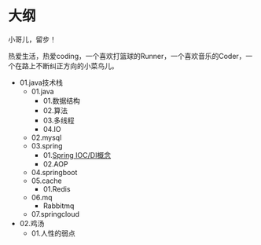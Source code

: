 # 大纲

小哥儿，留步！

​		热爱生活，热爱coding，一个喜欢打篮球的Runner，一个喜欢音乐的Coder，一个在路上不断纠正方向的小菜鸟儿。

* 01.java技术栈
  * 01.java
    * 01.数据结构
    * 02.算法
    * 03.多线程
    * 04.IO
  * 02.mysql
  * 03.spring
    * 01.[Spring IOC/DI概念](https://github.com/xiaoger-liubu/summary/blob/master/01.java%E6%8A%80%E6%9C%AF%E6%A0%88/03.spring/01.Spring%20IOCDI%E6%A6%82%E5%BF%B5.md)
    * 02.AOP
  * 04.springboot
  * 05.cache
    * 01.Redis
  * 06.mq
    * Rabbitmq
  * 07.springcloud
* 02.鸡汤
  * 01.人性的弱点